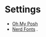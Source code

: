 # Settings

 - [Oh My Posh](https://ohmyposh.dev/)
 - [Nerd Fonts](https://github.com/ryanoasis/nerd-fonts)
.
